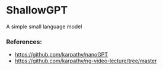 # ShallowGPT
A simple small language model


### References:
* https://github.com/karpathy/nanoGPT
* https://github.com/karpathy/ng-video-lecture/tree/master
